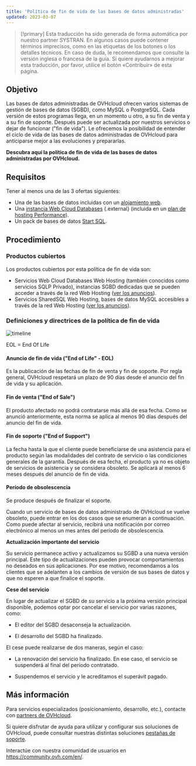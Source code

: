 ```yaml
---
title: 'Política de fin de vida de las bases de datos administradas'
updated: 2023-03-07
---
```


> [!primary]
> Esta traducción ha sido generada de forma automática por nuestro partner SYSTRAN. En algunos casos puede contener términos imprecisos, como en las etiquetas de los botones o los detalles técnicos. En caso de duda, le recomendamos que consulte la versión inglesa o francesa de la guía. Si quiere ayudarnos a mejorar esta traducción, por favor, utilice el botón «Contribuir» de esta página.
>

## Objetivo

Las bases de datos administradas de OVHcloud ofrecen varios sistemas de gestión de bases de datos (SGBD), como MySQL o PostgreSQL. Cada versión de estos programas llega, en un momento u otro, a su fin de venta y a su fin de soporte. Después puede ser actualizada por nuestros servicios o dejar de funcionar ("fin de vida"). Le ofrecemos la posibilidad de entender el ciclo de vida de las bases de datos administradas de OVHcloud para anticiparse mejor a las evoluciones y prepararlas.

**Descubra aquí la política de fin de vida de las bases de datos administradas por OVHcloud.**

## Requisitos

Tener al menos una de las 3 ofertas siguientes:

- Una de las bases de datos incluidas con un [alojamiento web](hosting.).
- Una [instancia Web Cloud Databases](https://www.ovh.es/cloud/cloud-databases/) {.external} (incluida en un [plan de hosting Performance](hosting.)).
- Un pack de bases de datos [Start SQL](hosting-options-startsql.).

## Procedimiento

### Productos cubiertos

Los productos cubiertos por esta política de fin de vida son:

- Servicios Web Cloud Databases Web Hosting (también conocidos como servicios SQLP Privado), instancias SGBD dedicadas que se pueden acceder a través de la red Web Hosting ([ver los anuncios](clouddb-eos-eol1.)).
- Servicios SharedSQL Web Hosting, bases de datos MySQL accesibles a través de la red Web Hosting ([ver los anuncios](eol-policy1.)).

### Definiciones y directrices de la política de fin de vida

![timeline](ovhcloud-eol-policy-for-managed-databases-timeline.png)

EOL = End Of Life

#### Anuncio de fin de vida ("End of Life" - EOL)

Es la publicación de las fechas de fin de venta y fin de soporte. Por regla general, OVHcloud respetará un plazo de 90 días desde el anuncio del fin de vida y su aplicación.

#### Fin de venta ("End of Sale")

El producto afectado no podrá contratarse más allá de esa fecha. Como se anunció anteriormente, esta norma se aplica al menos 90 días después del anuncio del fin de vida.

#### Fin de soporte ("End of Support")

La fecha hasta la que el cliente puede beneficiarse de una asistencia para el producto según las modalidades del contrato de servicio o las condiciones generales de la garantía.
Después de esa fecha, el producto ya no es objeto de servicios de asistencia y se considera obsoleto.
Se aplicará al menos 6 meses después del anuncio de fin de vida.

#### Período de obsolescencia

Se produce después de finalizar el soporte.

Cuando un servicio de bases de datos administrado de OVHcloud se vuelve obsoleto, puede entrar en los dos casos que se enumeran a continuación.
Como puede afectar al servicio, recibirá una notificación por correo electrónico al menos un mes antes del período de obsolescencia.

**Actualización importante del servicio**

Su servicio permanece activo y actualizamos su SGBD a una nueva versión principal.
Este tipo de actualizaciones pueden provocar comportamientos no deseados en sus aplicaciones. Por ese motivo, recomendamos a los clientes que se adelanten a los cambios de versión de sus bases de datos y que no esperen a que finalice el soporte.

**Cese del servicio**

En lugar de actualizar el SGBD de su servicio a la próxima versión principal disponible, podemos optar por cancelar el servicio por varias razones, como:

- El editor del SGBD desaconseja la actualización.

- El desarrollo del SGBD ha finalizado.

El cese puede realizarse de dos maneras, según el caso:

- La renovación del servicio ha finalizado. En ese caso, el servicio se suspenderá al final del período contratado.

- Suspendemos el servicio y le acreditamos el superávit pagado.

## Más información
  
Para servicios especializados (posicionamiento, desarrollo, etc.), contacte con [partners de OVHcloud](partner.).

Si quiere disfrutar de ayuda para utilizar y configurar sus soluciones de OVHcloud, puede consultar nuestras distintas soluciones [pestañas de soporte](support.).

Interactúe con nuestra comunidad de usuarios en <https://community.ovh.com/en/>.